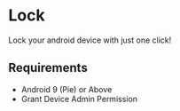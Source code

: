 # Lock
Lock your android device with just one click!

## Requirements
- Android 9 (Pie) or Above
- Grant Device Admin Permission
